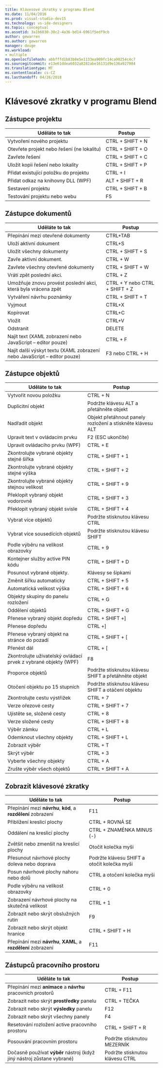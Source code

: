 ```yaml
---
title: Klávesové zkratky v programu Blend
ms.date: 11/04/2016
ms.prod: visual-studio-dev15
ms.technology: vs-ide-designers
ms.topic: conceptual
ms.assetid: 3a1b6830-30c2-4a36-bd14-6961f5edf9cb
author: gewarren
ms.author: gewarren
manager: douge
ms.workload:
- multiple
ms.openlocfilehash: abbfffd1b83b8e5e1133ea909fc14ca90254c4c7
ms.sourcegitcommit: e13e61ddea6032a8282abe16131d9e136a927984
ms.translationtype: MT
ms.contentlocale: cs-CZ
ms.lasthandoff: 04/26/2018
---
```

# <a name="keyboard-shortcuts-in-blend"></a>Klávesové zkratky v programu Blend
## <a name="project-shortcuts"></a>Zástupce projektu

|Uděláte to tak|Postup|
|----------------|-------------|
|Vytvoření nového projektu|CTRL + SHIFT + N|
|Otevřete projekt nebo řešení (ne lokalitu)|CTRL + SHIFT + O|
|Zavřete řešení|CTRL + SHIFT + C|
|Uložit kopii řešení nebo lokality|CTRL + SHIFT + P|
|Přidat existující položku do projektu|CTRL + I|
|Přidat odkaz na knihovny DLL (WPF)|ALT + SHIFT + R|
|Sestavení projektu|CTRL + SHIFT + B|
|Testování projektu nebo webu|F5|

## <a name="document-shortcuts"></a>Zástupce dokumentů

|Uděláte to tak|Postup|
|----------------|-------------|
|Přepínání mezi otevřené dokumenty|CTRL+TAB|
|Uloží aktivní dokument|CTRL+S|
|Uložit všechny dokumenty|CTRL + SHIFT + S|
|Zavře aktivní dokument.|CTRL + W|
|Zavřete všechny otevřené dokumenty|CTRL + SHIFT + W|
|Vrátí zpět poslední akci.|CTRL + Z|
|Umožňuje znovu provést poslední akci, která byla vrácena zpět|CTRL + Y nebo CTRL + SHIFT + Z|
|Vytváření návrhu poznámky|CTRL + SHIFT + T|
|Vyjmout|CTRL+X|
|Kopírovat|CTRL+C|
|Vložit|CTRL+V|
|Odstranit|DELETE|
|Najít text (XAML zobrazení nebo JavaScript – editor pouze)|CTRL + F|
|Najít další výskyt textu (XAML zobrazení nebo JavaScript – editor pouze)|F3 nebo CTRL + H|

## <a name="object-shortcuts"></a>Zástupce objektů

|Uděláte to tak|Postup|
|----------------|-------------|
|Vytvořit novou položku|CTRL + N|
|Duplicitní objekt|Podržte klávesu ALT a přetáhněte objekt|
|Nadřadit objekt|Objekt přetáhnout panely rozložení a stiskněte klávesu ALT|
|Upravit text v ovládacím prvku|F2 (ESC ukončíte)|
|Upravit ovládacího prvku (WPF)|CTRL + E|
|Zkontrolujte vybrané objekty stejné šířka|CTRL + SHIFT + 1|
|Zkontrolujte vybrané objekty stejné výška|CTRL + SHIFT + 2|
|Zkontrolujte vybrané objekty stejnou velikost|CTRL + SHIFT + 9|
|Překlopit vybraný objekt vodorovně|CTRL + SHIFT + 3|
|Překlopit vybraný objekt svisle|CTRL + SHIFT + 4|
|Vybrat více objektů|Podržte stisknutou klávesu CTRL|
|Vybrat více sousedících objektů|Podržte stisknutou klávesu SHIFT|
|Podle výběru na velikost obrazovky|CTRL + 9|
|Kontejner služby active PIN kódu|CTRL + SHIFT + D|
|Posunout vybrané objekty.|Klávesy se šipkami|
|Změnit šířku automaticky|CTRL + SHIFT + 5|
|Automatická velikost výška|CTRL + SHIFT + 6|
|Objekty skupiny do panelu rozložení|CTRL + G|
|Oddělení objektů|CTRL + SHIFT + G|
|Přenese vybraný objekt dopředu|CTRL + SHIFT +]|
|Přenese dopředu|CTRL +]|
|Přenese vybraný objekt na stránce do pozadí|CTRL + SHIFT + [|
|Přenést dál|CTRL + [|
|Zkontrolujte uživatelský ovládací prvek z vybrané objekty (WPF)|F8|
|Proporce objektů|Podržte stisknutou klávesu SHIFT a přetáhněte objekt|
|Otočení objektu po 15 stupních|Podržte stisknutou klávesu SHIFT a otáčení objektu|
|Zkontrolujte cestu výstřižek|CTRL + 7|
|Verze ořezové cesty|CTRL + SHIFT + 7|
|Ujistěte se, složené cesty|CTRL + 8|
|Verze složené cesty|CTRL + SHIFT + 8|
|Výběr zámku|CTRL + L|
|Odemknout všechny objekty|CTRL + SHIFT + L|
|Zobrazit výběr|CTRL + T|
|Skrýt výběr|CTRL + 3|
|Vyberte všechny objekty|CTRL + A|
|Zrušte výběr všech objektů|CTRL + SHIFT + A|

## <a name="view-shortcuts"></a>Zobrazit klávesové zkratky

|Uděláte to tak|Postup|
|----------------|-------------|
|Přepínání mezi **návrhu**, **kód**, a **rozdělení** zobrazení|F11|
|Přiblížení kreslicí plochy|CTRL + ROVNÁ SE|
|Oddálení na kreslicí plochy|CTRL + ZNAMÉNKA MINUS (-)|
|Zvětšit nebo zmenšit na kreslicí plochy|Otočit kolečka myši|
|Přesunout návrhové plochy doleva nebo doprava|Podržte klávesu SHIFT a otočit kolečka myši|
|Posun návrhové plochy nahoru nebo dolů|CTRL a otočení kolečka myši|
|Podle výběru na velikost obrazovky|CTRL + 0|
|Zobrazení návrhové plochy na skutečná velikost|CTRL + 1|
|Zobrazit nebo skrýt obslužných rutin|F9|
|Zobrazit nebo skrýt objekt hranice|CTRL + SHIFT + H|
|Přepínání mezi **návrhu**, **XAML**, a **rozdělení** zobrazení|F11|

## <a name="workspace-shortcuts"></a>Zástupců pracovního prostoru

|Uděláte to tak|Postup|
|----------------|-------------|
|Přepínání mezi **animace** a **návrhu** pracovních prostorů|CTRL + F11|
|Zobrazit nebo skrýt **prostředky** panelu|CTRL + TEČKA|
|Zobrazit nebo skrýt **výsledky** panelu|F12|
|Zobrazit nebo skrýt všechny panely|F4|
|Resetování rozložení active pracovního prostoru|CTRL + SHIFT + R|
|Posouvání pracovním prostoru|Podržte stisknutou MEZERNÍK|
|Dočasně používat **výběr** nástroj (když jiný nástroj zůstane vybrané)|Podržte stisknutou klávesu CTRL|